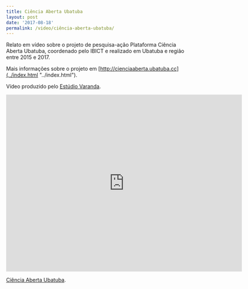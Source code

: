 ```yaml
---
title: Ciência Aberta Ubatuba
layout: post
date: '2017-08-18'
permalink: /video/ciência-aberta-ubatuba/
---
```


Relato em vídeo sobre o projeto de pesquisa-ação Plataforma Ciência Aberta Ubatuba, coordenado pelo IBICT e realizado em Ubatuba e região entre 2015 e 2017.

Mais informações sobre o projeto em [http://cienciaaberta.ubatuba.cc](../index.html "../index.html").

Vídeo produzido pelo [Estúdio Varanda](http://varandaestudio.tumblr.com/ "http://varandaestudio.tumblr.com/").

<div class="ratio ratio-16x9"><iframe allowfullscreen="" class="youtube-field-player" frameborder="0" height="480" id="youtube-field-player" src="https://www.youtube.com/embed/xGHUhl1WB9E?wmode=opaque" title="Ciência Aberta Ubatuba" width="640"></iframe></div>

[Ciência Aberta Ubatuba](https://www.youtube.com/watch?v=xGHUhl1WB9E).